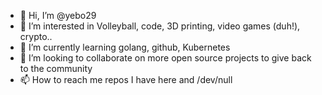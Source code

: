 - 👋 Hi, I’m @yebo29
- 👀 I’m interested in Volleyball, code, 3D printing, video games (duh!), crypto..
- 🌱 I’m currently learning golang, github, Kubernetes
- 💞️ I’m looking to collaborate on more open source projects to give back to the community
- 📫 How to reach me repos I have here and /dev/null

<!---
yebo29/yebo29 is a ✨ special ✨ repository because its `README.md` (this file) appears on your GitHub profile.
You can click the Preview link to take a look at your changes.
--->
